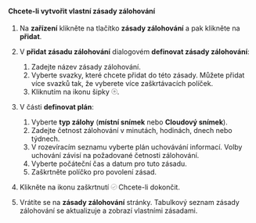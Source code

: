 <!--author=SharS last changed: 11/04/15-->


#### <a name="to-create-a-custom-backup-policy"></a>Chcete-li vytvořit vlastní zásady zálohování
1. Na **zařízení** klikněte na tlačítko **zásady zálohování** a pak klikněte na **přidat**.
2. V **přidat zásadu zálohování** dialogovém **definovat zásady zálohování**:
   
   1. Zadejte název zásady zálohování.
   2. Vyberte svazky, které chcete přidat do této zásady. Můžete přidat více svazků tak, že vyberete více zaškrtávacích políček.
   3. Kliknutím na ikonu šipky ![ikona zaškrtnutí](./media/storsimple-create-custom-backup-policy-u2/HCS_ArrowIcon-include.png).
3. V části **definovat plán**:
   
   1. Vyberte **typ zálohy** (**místní snímek** nebo **Cloudový snímek**).
   2. Zadejte četnost zálohování v minutách, hodinách, dnech nebo týdnech.
   3. V rozevíracím seznamu vyberte plán uchovávání informací. Volby uchování závisí na požadované četnosti zálohování. 
   4. Vyberte počáteční čas a datum pro tuto zásadu.
   5. Zaškrtněte políčko pro povolení zásad.
4. Klikněte na ikonu zaškrtnutí ![ikona zaškrtnutí](./media/storsimple-add-backup-policy-u2/HCS_CheckIcon-include.png) Chcete-li dokončit.
5. Vrátíte se na **zásady zálohování** stránky. Tabulkový seznam zásady zálohování se aktualizuje a zobrazí vlastními zásadami.

